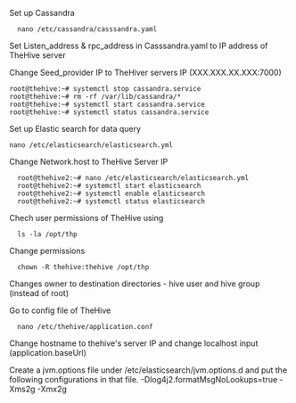 Set up Cassandra
      
      nano /etc/cassandra/casssandra.yaml

Set Listen_address & rpc_address in Casssandra.yaml to IP address of TheHive server

Change Seed_provider IP to TheHiver servers IP (XXX.XXX.XX.XXX:7000)

    root@thehive:~# systemctl stop cassandra.service
    root@thehive:~# rm -rf /var/lib/cassandra/*
    root@thehive:~# systemctl start cassandra.service
    root@thehive:~# systemctl status cassandra.service


Set up Elastic search for data query

    nano /etc/elasticsearch/elasticsearch.yml

Change Network.host to TheHive Server IP

      root@thehive2:~# nano /etc/elasticsearch/elasticsearch.yml
      root@thehive2:~# systemctl start elasticsearch
      root@thehive2:~# systemctl enable elasticsearch
      root@thehive2:~# systemctl status elasticsearch

Chech user permissions of TheHive using 

      ls -la /opt/thp

Change permissions

      chown -R thehive:thehive /opt/thp

Changes owner to destination directories - hive user and hive group (instead of root)

Go to config file of TheHive

      nano /etc/thehive/application.conf

Change hostname to thehive's server IP and change localhost input (application.baseUrl)


Create a jvm.options file under /etc/elasticsearch/jvm.options.d and put the following configurations in that file.
-Dlog4j2.formatMsgNoLookups=true
-Xms2g
-Xmx2g


